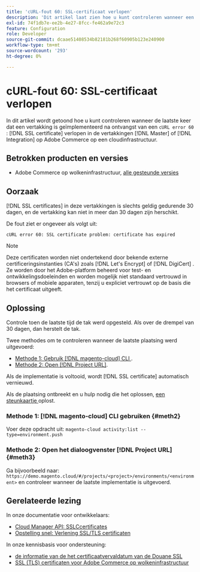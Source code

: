 ```yaml
---
title: 'cURL-fout 60: SSL-certificaat verlopen'
description: 'Dit artikel laat zien hoe u kunt controleren wanneer een vertakking voor het laatst is geïmplementeerd na ontvangst van een cURL-fout 60: SSL-certificaat verlopen in de vertakkingen Master of Integratie op Adobe Commerce op de cloudinfrastructuur.'
exl-id: 74f1db7e-ee2b-4e27-8fcc-fe462a9e72c3
feature: Configuration
role: Developer
source-git-commit: dcaae51408534b82181b268f60905b123e240900
workflow-type: tm+mt
source-wordcount: '293'
ht-degree: 0%

---
```


# cURL-fout 60: SSL-certificaat verlopen

In dit artikel wordt getoond hoe u kunt controleren wanneer de laatste keer dat een vertakking is geïmplementeerd na ontvangst van een `cURL error 60` : [!DNL SSL certificate] verlopen in de vertakkingen [!DNL Master] of [!DNL Integration] op Adobe Commerce op een cloudinfrastructuur.

## Betrokken producten en versies

* Adobe Commerce op wolkeninfrastructuur, [ alle gesteunde versies ](https://magento.com/sites/default/files/magento-software-lifecycle-policy.pdf)

## Oorzaak

[!DNL SSL certificates] in deze vertakkingen is slechts geldig gedurende 30 dagen, en de vertakking kan niet in meer dan 30 dagen zijn herschikt.

De fout ziet er ongeveer als volgt uit:

```cURL
cURL error 60: SSL certificate problem: certificate has expired
```

>[!NOTE]
>
>Deze certificaten worden niet ondertekend door bekende externe certificeringsinstanties (CA&#39;s) zoals [!DNL Let's Encrypt] of [!DNL DigiCert] . Ze worden door het Adobe-platform beheerd voor test- en ontwikkelingsdoeleinden en worden mogelijk niet standaard vertrouwd in browsers of mobiele apparaten, tenzij u expliciet vertrouwt op de basis die het certificaat uitgeeft.

## Oplossing

Controle toen de laatste tijd de tak werd opgesteld. Als over de drempel van 30 dagen, dan herstelt de tak.

Twee methodes om te controleren wanneer de laatste plaatsing werd uitgevoerd:

* [ Methode 1: Gebruik  [!DNL magento-cloud]  CLI ](#meth2).
* [ Methode 2: Open  [!DNL Project URL]](#meth3).

Als de implementatie is voltooid, wordt [!DNL SSL certificate] automatisch vernieuwd.

Als de plaatsing ontbreekt en u hulp nodig die het oplossen, [ een steunkaartje ](https://experienceleague.adobe.com/docs/commerce-knowledge-base/kb/help-center-guide/magento-help-center-user-guide.html?lang=nl-NL#submit-ticket) oplost.

### Methode 1: [!DNL magento-cloud] CLI gebruiken {#meth2}

Voer deze opdracht uit: `magento-cloud activity:list --type=environment.push`

### Methode 2: Open het dialoogvenster [!DNL Project URL] {#meth3}

Ga bijvoorbeeld naar: `https://demo.magento.cloud/#/projects/<project>/environments/<environment>` en controleer wanneer de laatste implementatie is uitgevoerd.

## Gerelateerde lezing

In onze documentatie voor ontwikkelaars:

* [ Cloud Manager API: SSLCcertificates ](https://developer.adobe.com/experience-cloud/cloud-manager/reference/api/#tag/SSLCertificates)
* [ Opstelling snel: Verlening SSL/TLS certificaten ](https://experienceleague.adobe.com/nl/docs/commerce-cloud-service/user-guide/cdn/setup-fastly/fastly-configuration#provision-ssltls-certificates)

In onze kennisbasis voor ondersteuning:

* [ de informatie van de het certificaatvervaldatum van de Douane SSL ](https://experienceleague.adobe.com/docs/commerce-knowledge-base/kb/troubleshooting/miscellaneous/custom-ssl-certificate-expiration-information.html?lang=nl-NL)
* [ SSL (TLS) certificaten voor Adobe Commerce op wolkeninfrastructuur ](https://experienceleague.adobe.com/docs/commerce-knowledge-base/kb/how-to/ssl-tls-certificates-for-magento-commerce-cloud-faq.html?lang=nl-NL)
